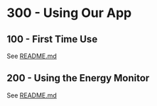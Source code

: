 # 300 - Using Our App

## 100 - First Time Use

See [README.md](./100/README.md)

## 200 - Using the Energy Monitor

See [README.md](./200/README.md)
